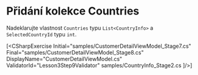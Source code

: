 ﻿Přidání kolekce Countries
=========================
Nadeklarujte vlastnost `Countries` typu `List<CountryInfo>` a `SelectedCountryId` typu `int`.

[<CSharpExercise Initial="samples/CustomerDetailViewModel_Stage7.cs"
        Final="samples/CustomerDetailViewModel_Stage8.cs"
        DisplayName="CustomerDetailViewModel.cs"
        ValidatorId="Lesson3Step9Validator" 
	<Dependencies>
        <Dependency>samples/CountryInfo_Stage2.cs</Dependency>
    </Dependencies>
</CSharpExercise>]/>]
